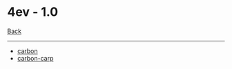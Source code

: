 # 4ev - 1.0

[Back](<../soms.md>)

---

* [carbon](<4ev - 1.0/carbon.md>)
* [carbon-carp](<4ev - 1.0/carbon-carp.md>)
